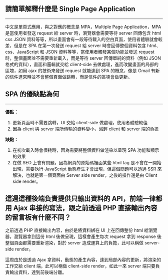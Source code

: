 ## 請簡單解釋什麼是 Single Page Application
---
中文是單頁式應用，與之對應的概念是 MPA，Multiple Page Application，MPA 是當使用者發送 request 給 server 時，瀏覽器會需要等待 server 回傳包含 html css JSON 資料等等，所以畫面會有一段等待載入的空白頁面，使用者體驗就會較差，但是在 SPA 在第一次發送 request 給 server 時會回傳整個資料包含 html、css、JavaScript 和 JSON 資料等等，當使用者觸發某個功能並發送 request 時，整個畫面並不需要重新載入，而是等待 server 回傳單純的資料（例如 JSON 格式的資料），畫面和邏輯就交給 client-side 去做處理，進而改變畫面的局部的區塊，如用 ajax 的技術來發送 request 就能達到 SPA 的概念，像是 Gmail 有新的信件進來時並不會整個頁面做跳轉，而是信件的區塊會做更新。

## SPA 的優缺點為何
---
**優點：** </br>
1. 更新頁面時不需要跳轉，UI 交給 client-side 做處理，使用者體驗較佳
2. 因為 client 與 server 端所傳輸的資料變小，減輕 client 和 server 端的負擔

**缺點：** </br>
1. 在初次載入時會很耗時，因為需要將整個資料做渲染以呈現 SPA 功能和顯示的效果
2. 在做 SEO 上會有問題，因為網頁的原始碼裡面某些 html tag 是不會在一開始出現，需要執行 JavaScript 動態產生才會出現，但這個問題可以透過 SSR 來解決，也就是第一個頁面由 Server side render，之後的操作還是由 Client side render。

## 這週這種後端負責提供只輸出資料的 API，前端一律都用 Ajax 串接的寫法，跟之前透過 PHP 直接輸出內容的留言板有什麼不同？
之前透過 PHP 直接輸出內容，由於是將資料綁在 UI 上在回傳整份 html 給瀏覽器，瀏覽器拿到這份 html 後做呈現，這樣會產生每次 request 拿到 response 後整個頁面都需要重新渲染，對於 server 造成運算上的負擔，此可以稱做 server-side render。

這周由於是透過 Ajax 拿資料，動態的產生內容，達到局部內容的更新，將渲染的工作交給 client 端，此可以稱做 client-side render，如此一來 server 端只要負責輸出資料，達到前後端分離。
